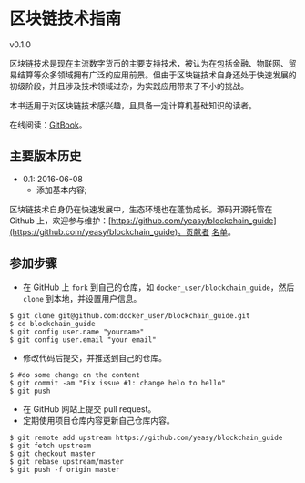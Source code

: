 区块链技术指南
======

v0.1.0

区块链技术是现在主流数字货币的主要支持技术，被认为在包括金融、物联网、贸易结算等众多领域拥有广泛的应用前景。但由于区块链技术自身还处于快速发展的初级阶段，并且涉及技术领域过杂，为实践应用带来了不小的挑战。

本书适用于对区块链技术感兴趣，且具备一定计算机基础知识的读者。

在线阅读：[GitBook](https://www.gitbook.io/book/yeasy/blockchain_guide)。

## 主要版本历史
* 0.1: 2016-06-08
    * 添加基本内容;

区块链技术自身仍在快速发展中，生态环境也在蓬勃成长。源码开源托管在 Github 上，欢迎参与维护：[https://github.com/yeasy/blockchain_guide](https://github.com/yeasy/blockchain_guide)。贡献者 [名单](https://github.com/yeasy/blockchain_guide/graphs/contributors)。

## 参加步骤
* 在 GitHub 上 `fork` 到自己的仓库，如 `docker_user/blockchain_guide`，然后 `clone` 到本地，并设置用户信息。
```
$ git clone git@github.com:docker_user/blockchain_guide.git
$ cd blockchain_guide
$ git config user.name "yourname"
$ git config user.email "your email"
```
* 修改代码后提交，并推送到自己的仓库。
```
$ #do some change on the content
$ git commit -am "Fix issue #1: change helo to hello"
$ git push
```
* 在 GitHub 网站上提交 pull request。
* 定期使用项目仓库内容更新自己仓库内容。
```
$ git remote add upstream https://github.com/yeasy/blockchain_guide
$ git fetch upstream
$ git checkout master
$ git rebase upstream/master
$ git push -f origin master
```
